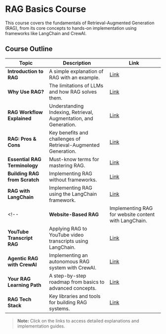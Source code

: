 

# RAG Basics Course  

This course covers the fundamentals of Retrieval-Augmented Generation (RAG), from its core concepts to hands-on implementation using frameworks like LangChain and CrewAI.  

## Course Outline  

| Topic                      | Description | Link |
|----------------------------|------------|------|
| **Introduction to RAG**     | A simple explanation of RAG with an example. | [Link](https://github.com/Charikshith/RAG_techniques/blob/main/Theory/Introduction%20to%20RAG.md) |
| **Why Use RAG?**           | The limitations of LLMs and how RAG solves them. | [Link](https://github.com/Charikshith/RAG_techniques/blob/main/Theory/Why%20Use%20RAG%3F.md) |
| **RAG Workflow Explained** | Understanding Indexing, Retrieval, Augmentation, and Generation. | [Link](https://github.com/Charikshith/RAG_techniques/blob/main/Theory/RAG%20Workflow%20Explained.md) |
| **RAG: Pros & Cons**       | Key benefits and challenges of Retrieval-Augmented Generation. | [Link](https://github.com/Charikshith/RAG_techniques/blob/main/Theory/RAG%3A%20Pros%20%26%20Cons.md) |
| **Essential RAG Terminology** | Must-know terms for mastering RAG. | [Link](https://github.com/Charikshith/RAG_techniques/blob/main/Theory/Essential%20RAG%20Terminology.md) |
| **Building RAG from Scratch** | Implementing RAG without frameworks. | [Link](#) |
| **RAG with LangChain**     | Implementing RAG using the LangChain framework. | [Link](#) |
<!--| **Website-Based RAG**      | Implementing RAG for website content with LangChain. | [Link](#) |
| **YouTube Transcript RAG** | Applying RAG to YouTube video transcripts using LangChain. | [Link](#) |
| **Agentic RAG with CrewAI** | Implementing an autonomous RAG system with CrewAI. | [Link](#) |
| **Your RAG Learning Path** | A step-by-step roadmap from basics to advanced concepts. | [Link](#) |
| **RAG Tech Stack**         | Key libraries and tools for building RAG systems. | [Link](#) |--->

> **Note:** Click on the links to access detailed explanations and implementation guides.


